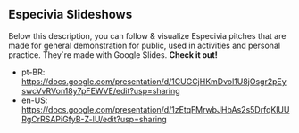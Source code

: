 ## Especivia Slideshows

Below this description, you can follow & visualize Especivia pitches that are made for general demonstration for public, used in activities and personal practice. They`re made with Google Slides. **Check it out!**

+ pt-BR: https://docs.google.com/presentation/d/1CUGCjHKmDvol1U8jOsgr2pEyswcVvRVon18y7pFEWVE/edit?usp=sharing
+ en-US: https://docs.google.com/presentation/d/1zEtqFMrwbJHbAs2s5DrfqKlUURgCrRSAPiGfyB-Z-lU/edit?usp=sharing
